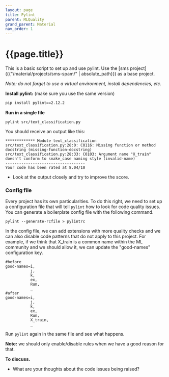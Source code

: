 ```yaml
---
layout: page
title: Pylint
parent: MLQuality
grand_parent: Material
nav_order: 1
---
```


# {{page.title}}

This is a basic script to set up and use pylint.
Use the [sms project]({{"/material/projects/sms-spam/" | absolute_path}}) as a base project.

*Note: do not forget to use a virtual environment, install dependencies, etc.*


**Install pylint:** (make sure you use the same version)

```bash
pip install pylint==2.12.2
```

**Run in a single file**
```
pylint src/text_classification.py
```

You should receive an output like this:

```
************* Module text_classification
src/text_classification.py:28:0: C0116: Missing function or method docstring (missing-function-docstring)
src/text_classification.py:28:33: C0103: Argument name "X_train" doesn't conform to snake_case naming style (invalid-name)
-----------------------------------
Your code has been rated at 8.04/10
```

- Look at the output closely and try to improve the score.

### Config file

Every project has its own particularities.
To do this right, we need to set up a configuration file that will tell `pylint` how to look for code quality issues.
You can generate a boilerplate config file with the following command.

```
pylint --generate-rcfile > pylintrc
```

In the config file, we can add extensions with more quality checks and we can also disable code patterns that do not apply to this project. For example, if we think that X_train is a common name within the ML community and we should allow it, we can update the "good-names" configuration key.

```
#before
good-names=i,
           j,
           k,
           ex,
           Run,
           _
#after
good-names=i,
           j,
           k,
           ex,
           Run,
           X_train,
           _
```

Run `pylint` again in the same file and see what happens.

**Note:** we should only enable/disable rules when we have a good reason for that.

**To discuss.**

- What are your thoughts about the code issues being raised?

